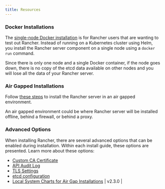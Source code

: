 ```yaml
---
title: Resources
---
```


### Docker Installations

The [single-node Docker installation](rancher-on-a-single-node-with-docker.md) is for Rancher users that are wanting to test out Rancher. Instead of running on a Kubernetes cluster using Helm, you install the Rancher server component on a single node using a `docker run` command.

Since there is only one node and a single Docker container, if the node goes down, there is no copy of the etcd data available on other nodes and you will lose all the data of your Rancher server.

### Air Gapped Installations

Follow [these steps](air-gapped-helm-cli-install.md) to install the Rancher server in an air gapped environment.

An air gapped environment could be where Rancher server will be installed offline, behind a firewall, or behind a proxy.

### Advanced Options

When installing Rancher, there are several advanced options that can be enabled during installation. Within each install guide, these options are presented. Learn more about these options:

- [Custom CA Certificate](../getting-started/installation-and-upgrade/resources/custom-ca-root-certificates.md)
- [API Audit Log](../getting-started/installation-and-upgrade/advanced-options/advanced-use-cases/enable-api-audit-log.md)
- [TLS Settings](../reference-guides/installation-references/tls-settings.md)
- [etcd configuration](../getting-started/installation-and-upgrade/advanced-options/advanced-use-cases/tune-etcd-for-large-installs.md)
- [Local System Charts for Air Gap Installations](../getting-started/installation-and-upgrade/resources/local-system-charts.md) | v2.3.0          |

